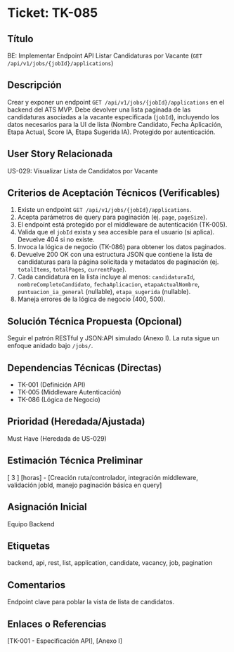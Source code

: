 # Ticket: TK-085

## Título
BE: Implementar Endpoint API Listar Candidaturas por Vacante (`GET /api/v1/jobs/{jobId}/applications`)

## Descripción
Crear y exponer un endpoint `GET /api/v1/jobs/{jobId}/applications` en el backend del ATS MVP. Debe devolver una lista paginada de las candidaturas asociadas a la vacante especificada (`jobId`), incluyendo los datos necesarios para la UI de lista (Nombre Candidato, Fecha Aplicación, Etapa Actual, Score IA, Etapa Sugerida IA). Protegido por autenticación.

## User Story Relacionada
US-029: Visualizar Lista de Candidatos por Vacante

## Criterios de Aceptación Técnicos (Verificables)
1.  Existe un endpoint `GET /api/v1/jobs/{jobId}/applications`.
2.  Acepta parámetros de query para paginación (ej. `page`, `pageSize`).
3.  El endpoint está protegido por el middleware de autenticación (TK-005).
4.  Valida que el `jobId` exista y sea accesible para el usuario (si aplica). Devuelve 404 si no existe.
5.  Invoca la lógica de negocio (TK-086) para obtener los datos paginados.
6.  Devuelve 200 OK con una estructura JSON que contiene la lista de candidaturas para la página solicitada y metadatos de paginación (ej. `totalItems`, `totalPages`, `currentPage`).
7.  Cada candidatura en la lista incluye al menos: `candidaturaId`, `nombreCompletoCandidato`, `fechaAplicacion`, `etapaActualNombre`, `puntuacion_ia_general` (nullable), `etapa_sugerida` (nullable).
8.  Maneja errores de la lógica de negocio (400, 500).

## Solución Técnica Propuesta (Opcional)
Seguir el patrón RESTful y JSON:API simulado (Anexo I). La ruta sigue un enfoque anidado bajo `/jobs/`.

## Dependencias Técnicas (Directas)
* TK-001 (Definición API)
* TK-005 (Middleware Autenticación)
* TK-086 (Lógica de Negocio)

## Prioridad (Heredada/Ajustada)
Must Have (Heredada de US-029)

## Estimación Técnica Preliminar
[ 3 ] [horas] - [Creación ruta/controlador, integración middleware, validación jobId, manejo paginación básica en query]

## Asignación Inicial
Equipo Backend

## Etiquetas
backend, api, rest, list, application, candidate, vacancy, job, pagination

## Comentarios
Endpoint clave para poblar la vista de lista de candidatos.

## Enlaces o Referencias
[TK-001 - Especificación API], [Anexo I]